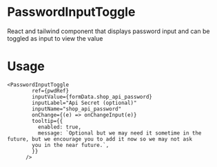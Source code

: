 # PasswordInputToggle
React and tailwind component that displays password input and can be toggled as input to view the value

# Usage

```
<PasswordInputToggle
        ref={pwdRef}
        inputValue={formData.shop_api_password}
        inputLabel="Api Secret (optional)"
        inputName="shop_api_password"
        onChange={(e) => onChangeInput(e)}
        tooltip={{
          enabled: true,
          message: `Optional but we may need it sometime in the future, but we encourage you to add it now so we may not ask
        you in the near future.`,
        }}
      />
```
